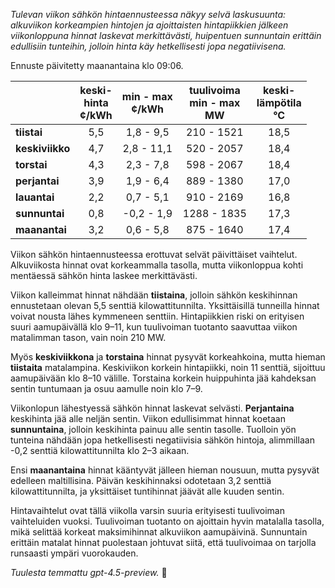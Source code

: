 *Tulevan viikon sähkön hintaennusteessa näkyy selvä laskusuunta: alkuviikon korkeampien hintojen ja ajoittaisten hintapiikkien jälkeen viikonloppuna hinnat laskevat merkittävästi, huipentuen sunnuntain erittäin edullisiin tunteihin, jolloin hinta käy hetkellisesti jopa negatiivisena.*

Ennuste päivitetty maanantaina klo 09:06.

|             | keski-<br>hinta<br>¢/kWh | min - max<br>¢/kWh | tuulivoima<br>min - max<br>MW | keski-<br>lämpötila<br>°C |
|:------------|:------------------------:|:-------------------:|:----------------------------:|:--------------------------:|
| **tiistai** |           5,5            |     1,8 - 9,5       |         210 - 1521          |            18,5            |
| **keskiviikko** |        4,7            |     2,8 - 11,1      |         520 - 2057          |            18,4            |
| **torstai** |           4,3            |     2,3 - 7,8       |         598 - 2067          |            18,4            |
| **perjantai** |         3,9            |     1,9 - 6,4       |         889 - 1380          |            17,0            |
| **lauantai** |          2,2            |     0,7 - 5,1       |         910 - 2169          |            16,8            |
| **sunnuntai** |         0,8            |    -0,2 - 1,9       |        1288 - 1835          |            17,3            |
| **maanantai** |         3,2            |     0,6 - 5,8       |         875 - 1640          |            17,4            |

Viikon sähkön hintaennusteessa erottuvat selvät päivittäiset vaihtelut. Alkuviikosta hinnat ovat korkeammalla tasolla, mutta viikonloppua kohti mentäessä sähkön hinta laskee merkittävästi.

Viikon kalleimmat hinnat nähdään **tiistaina**, jolloin sähkön keskihinnan ennustetaan olevan 5,5 senttiä kilowattitunnilta. Yksittäisillä tunneilla hinnat voivat nousta lähes kymmeneen senttiin. Hintapiikkien riski on erityisen suuri aamupäivällä klo 9–11, kun tuulivoiman tuotanto saavuttaa viikon matalimman tason, vain noin 210 MW.

Myös **keskiviikkona** ja **torstaina** hinnat pysyvät korkeahkoina, mutta hieman **tiistaita** matalampina. Keskiviikon korkein hintapiikki, noin 11 senttiä, sijoittuu aamupäivään klo 8–10 välille. Torstaina korkein huippuhinta jää kahdeksan sentin tuntumaan ja osuu aamulle noin klo 7–9.

Viikonlopun lähestyessä sähkön hinnat laskevat selvästi. **Perjantaina** keskihinta jää alle neljän sentin. Viikon edullisimmat hinnat koetaan **sunnuntaina**, jolloin keskihinta painuu alle sentin tasolle. Tuolloin yön tunteina nähdään jopa hetkellisesti negatiivisia sähkön hintoja, alimmillaan -0,2 senttiä kilowattitunnilta klo 2–3 aikaan.

Ensi **maanantaina** hinnat kääntyvät jälleen hieman nousuun, mutta pysyvät edelleen maltillisina. Päivän keskihinnaksi odotetaan 3,2 senttiä kilowattitunnilta, ja yksittäiset tuntihinnat jäävät alle kuuden sentin.

Hintavaihtelut ovat tällä viikolla varsin suuria erityisesti tuulivoiman vaihteluiden vuoksi. Tuulivoiman tuotanto on ajoittain hyvin matalalla tasolla, mikä selittää korkeat maksimihinnat alkuviikon aamupäivinä. Sunnuntain erittäin matalat hinnat puolestaan johtuvat siitä, että tuulivoimaa on tarjolla runsaasti ympäri vuorokauden.

*Tuulesta temmattu gpt-4.5-preview.* 🍃
